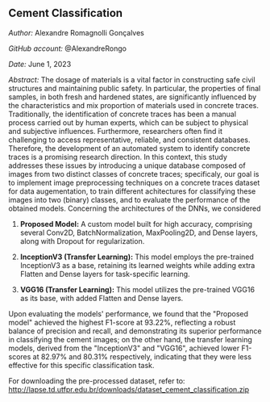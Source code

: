 ## Cement Classification

*Author:* Alexandre Romagnolli Gonçalves

*GitHub account:* @AlexandreRongo

*Date:* June 1, 2023

*Abstract:* The dosage of materials is a vital factor in constructing safe civil structures and maintaining public safety. In particular, the properties of final samples, in both fresh and hardened states, are significantly influenced by the characteristics and mix proportion of materials used in concrete traces. Traditionally, the identification of concrete traces has been a manual process carried out by human experts, which can be subject to physical and subjective influences. Furthermore, researchers often find it challenging to access representative, reliable, and consistent databases. Therefore, the development of an automated system to identify concrete traces is a promising research direction. In this context, this study addresses these issues by introducing a unique database composed of images from two distinct classes of concrete traces; specificaly, our goal is to implement image preprocessing techniques on a concrete traces dataset for data augementation, to train different achitectures for classifying these images into two (binary) classes, and to evaluate the performance of the obtained models. Concerning the architectures of the DNNs, we considered 

1. **Proposed Model:** A custom model built for high accuracy, comprising several Conv2D, BatchNormalization, MaxPooling2D, and Dense layers, along with Dropout for regularization.

2. **InceptionV3 (Transfer Learning):** This model employs the pre-trained InceptionV3 as a base, retaining its learned weights while adding extra Flatten and Dense layers for task-specific learning.

3. **VGG16 (Transfer Learning):** This model utilizes the pre-trained VGG16 as its base, with added Flatten and Dense layers.

Upon evaluating the models' performance, we found that the "Proposed model" achieved the highest F1-score at 93.22%, reflecting a robust balance of precision and recall, and demonstrating its superior performance in classifying the cement images; on the other hand, the transfer learning models, derived from the "InceptionV3" and "VGG16", achieved lower F1-scores at 82.97% and 80.31% respectively, indicating that they were less effective for this specific classification task.

For downloading the pre-processed dataset, refer to: http://lapse.td.utfpr.edu.br/downloads/dataset_cement_classification.zip
